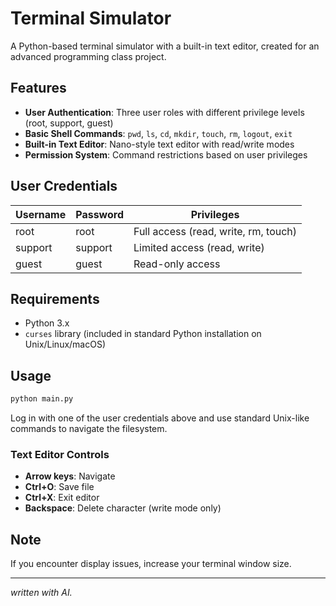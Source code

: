 # Terminal Simulator

A Python-based terminal simulator with a built-in text editor, created for an advanced programming class project.

## Features

- **User Authentication**: Three user roles with different privilege levels (root, support, guest)
- **Basic Shell Commands**: `pwd`, `ls`, `cd`, `mkdir`, `touch`, `rm`, `logout`, `exit`
- **Built-in Text Editor**: Nano-style text editor with read/write modes
- **Permission System**: Command restrictions based on user privileges

## User Credentials

| Username | Password | Privileges |
|----------|----------|------------|
| root | root | Full access (read, write, rm, touch) |
| support | support | Limited access (read, write) |
| guest | guest | Read-only access |

## Requirements

- Python 3.x
- `curses` library (included in standard Python installation on Unix/Linux/macOS)

## Usage

```bash
python main.py
```

Log in with one of the user credentials above and use standard Unix-like commands to navigate the filesystem.

### Text Editor Controls

- **Arrow keys**: Navigate
- **Ctrl+O**: Save file
- **Ctrl+X**: Exit editor
- **Backspace**: Delete character (write mode only)

## Note

If you encounter display issues, increase your terminal window size.

---

*written with AI.*